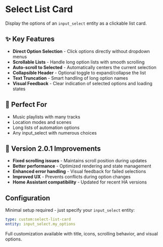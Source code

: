 # Select List Card

Display the options of an `input_select` entity as a clickable list card. 

## ✨ Key Features

- **Direct Option Selection** - Click options directly without dropdown menus
- **Scrollable Lists** - Handle long option lists with smooth scrolling
- **Auto-scroll to Selected** - Automatically centers the current selection
- **Collapsible Header** - Optional toggle to expand/collapse the list
- **Text Truncation** - Smart handling of long option names
- **Visual Feedback** - Clear indication of selected options and loading states

## 🎯 Perfect For

- Music playlists with many tracks
- Location modes and scenes
- Long lists of automation options
- Any input_select with numerous choices

## 🔧 Version 2.0.1 Improvements

- **Fixed scrolling issues** - Maintains scroll position during updates
- **Better performance** - Optimized rendering and state management
- **Enhanced error handling** - Visual feedback for failed selections
- **Improved UX** - Prevents conflicts during option changes
- **Home Assistant compatibility** - Updated for recent HA versions

## Configuration

Minimal setup required - just specify your `input_select` entity:

```yaml
type: custom:select-list-card
entity: input_select.my_options
```

Full customization available with title, icons, scrolling behavior, and visual options.

